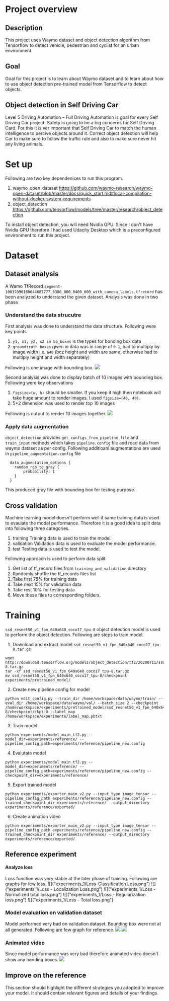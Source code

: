 # Project overview
## Description
This project uses Waymo dataset and object detection algorithm from Tensorflow to detect vehicle, pedestrian and cyclist for an urban environment.
## Goal
Goal for this project is to learn about Waymo dataset and to learn about how to use object detection pre-trained model from Tensorflow to detect objects. 
## Object detection in Self Driving Car
Level 5 Driving Automation – Full Driving Automation is goal for every Self Driving Car project. Safety is going to be a big concerns for Self Driving Card. For this it is ver important that Self Driving Car to match the human intelligence to percive objects around it. Correct object detection will help Car to make sure to follow the traffic rule and also to make sure never hit any living animals.
# Set up
Following are two key dependenices to run this program.
1. waymo_open_dataset https://github.com/waymo-research/waymo-open-dataset/blob/master/docs/quick_start.md#local-compilation-without-docker-system-requirements
2. object_detection https://github.com/tensorflow/models/tree/master/research/object_detection

To install object detection, you will need Nvidia GPU. Since I don't have Nvidia GPU therefore I had used Udacity Desktop which is a preconfigured environment to run this project.

# Dataset
## Dataset analysis
A Wamo TfRecord `segment-10017090168044687777_6380_000_6400_000_with_camera_labels.tfrecord` has been analyzed to understand the given dataset. Analysis was done in two phase
### Understand the data strucutre 
First analysis was done to understand the data structure. Following were key points
1. `y1, x1, y2, x2 in bb_boxes` is the types for bonding box data
2. `groundtruth_boxes` given in data was in range of `0-1`, had to multiply by image width i.e. `640` (bcz height and width are same, otherwise had to multiply height and width separately)

Following is one image with bounding box. 
![](data-analysis-single-image-with-bb.png)

Second analysis was done to display batch of 10 images with bounding box. Following were key observations
1. `figsize=(w, h)` should be smaller. If you keep it high then notebook will take huge amount to render images. I used `figsize=(40, 40)`.
2. 5*2 dimension was used to render top 10 images

Following is output to render 10 images together.
![](data-analysis-10-images-with-bb.png)

### Apply data augmentation
`object_detection` provides `get_configs_from_pipeline_file` and `train_input` methods which takes `pipeline.config` file and read data from waymo dataset as per config. Following additioanl augmentations are used in `pipeline_augmentation.config` file
```
  data_augmentation_options {
    random_rgb_to_gray {
        probability: 1
    }
  }
```
This produced gray file with bounding box for testing purpose.

## Cross validation
Machine learning model doesn't perform well if same training data is used to evaulate the model performance. Therefore it is a good idea to split data into following three categories.
1. training
Training data is used to train the model. 
2. validation
Validation data is used to evaluate the model performance.
3. test
Testing data is used to test the model.

Following approach is used to perform data split
1. Get list of tf_record files from `training_and_validation` directory
2. Randomly shuffle the tf_records files list
3. Take first 75% for training data
4. Take next 15% for validation data
5. Take rest 10% for testing data
6. Move these files to corresponding folders.

# Training
`ssd_resnet50_v1_fpn_640x640_coco17_tpu-8` object detection model is used to perform the object detection. Following are steps to train model.
1. Download and extract model `ssd_resnet50_v1_fpn_640x640_coco17_tpu-8.tar.gz`
```
wget http://download.tensorflow.org/models/object_detection/tf2/20200711/ssd_resnet50_v1_fpn_640x640_coco17_tpu-8.tar.gz
tar -xf ssd_resnet50_v1_fpn_640x640_coco17_tpu-8.tar.gz
mv ssd_resnet50_v1_fpn_640x640_coco17_tpu-8/checkpoint experiments/pretrained_model/
```
2. Create new pipeline config for model
```
python edit_config.py --train_dir /home/workspace/data/waymo/train/ --eval_dir /home/workspace/data/waymo/val/ --batch_size 2 --checkpoint /home/workspace/experiments/pretrained_model/ssd_resnet50_v1_fpn_640x640_coco17_tpu-8/checkpoint/ckpt-0 --label_map /home/workspace/experiments/label_map.pbtxt
```
3. Train model 
```
python experiments/model_main_tf2.py --model_dir=experiments/reference/ --pipeline_config_path=experiments/reference/pipeline_new.config
```
4. Evalutate model
```
python experiments/model_main_tf2.py --model_dir=experiments/reference/ --pipeline_config_path=experiments/reference/pipeline_new.config --checkpoint_dir=experiments/reference/
```
5. Export trained model
```
python experiments/exporter_main_v2.py --input_type image_tensor --pipeline_config_path experiments/reference/pipeline_new.config --trained_checkpoint_dir experiments/reference/ --output_directory experiments/reference/exported/
```
6. Create animation video
```
python experiments/exporter_main_v2.py --input_type image_tensor --pipeline_config_path experiments/reference/pipeline_new.config --trained_checkpoint_dir experiments/reference/ --output_directory experiments/reference/exported/
```
## Reference experiment
#### Analyze loss
Loss function was very stable at the later phase of training. Following are graphs for few loss.
![]("experiments_1/Loss-Classification Loss.png")
![]("experiments_1/Loss - Localization Loss.png")
![]("experiments_1/Loss - Normalized total loss.png")
![]("experiments_1/Loss - Regularization loss.png")
![]("experiments_1/Loss - Total loss.png")
### Model evaluation on validation dataset
Model performed very bad on validation dataset. Bounding box were not at all generated. Following are few graph for reference.
![](experiments_1/DtectionBoxes_Precision_map_.50.png)
![](experiments_1/DtectionBoxes_Recall_1.png)
### Animated video
Since model performance was very bad therefore animated video doesn't show any bonding boxes.
![](https://drive.google.com/file/d/1eYKhYxtPuvDeJnh2WF2TfKXl4VoA6b4K/view?usp=sharing)


## Improve on the reference
This section should highlight the different strategies you adopted to improve your model. It should contain relevant figures and details of your findings.
